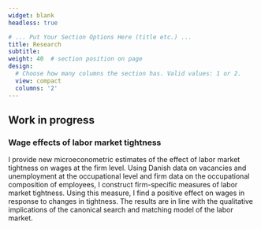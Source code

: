 ```yaml
---
widget: blank
headless: true

# ... Put Your Section Options Here (title etc.) ...
title: Research
subtitle:
weight: 40  # section position on page
design:
  # Choose how many columns the section has. Valid values: 1 or 2.
  view: compact
  columns: '2'
---
```


Work in progress
------

### Wage effects of labor market tightness


I provide new microeconometric estimates of the effect of labor market tightness on wages at the firm level. Using Danish data on vacancies and unemployment at the occupational level and firm data on the occupational composition of employees, I construct firm-specific measures of labor market tightness. Using this measure, I find a positive effect on wages in response to changes in tightness. The results are in line with the qualitative implications of the canonical search and matching model of the labor market.
